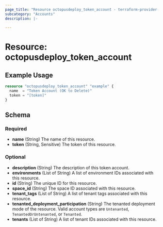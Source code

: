 ```yaml
---
page_title: "Resource octopusdeploy_token_account - terraform-provider-octopusdeploy"
subcategory: "Accounts"
description: |-
  
---
```


# Resource: octopusdeploy_token_account



## Example Usage

```terraform
resource "octopusdeploy_token_account" "example" {
  name  = "Token Account (OK to Delete)"
  token = "[token]"
}
```
<!-- schema generated by tfplugindocs -->
## Schema

### Required

- **name** (String) The name of this resource.
- **token** (String, Sensitive) The token of this resource.

### Optional

- **description** (String) The description of this token account.
- **environments** (List of String) A list of environment IDs associated with this resource.
- **id** (String) The unique ID for this resource.
- **space_id** (String) The space ID associated with this resource.
- **tenant_tags** (List of String) A list of tenant tags associated with this resource.
- **tenanted_deployment_participation** (String) The tenanted deployment mode of the resource. Valid account types are `Untenanted`, `TenantedOrUntenanted`, or `Tenanted`.
- **tenants** (List of String) A list of tenant IDs associated with this resource.



